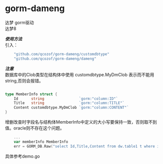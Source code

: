 # gorm-dameng
达梦 gorm驱动  
达梦8

***使用方法***  
引入：
``` go script
	"github.com/qcozof/gorm-dameng/customdbtype"
	"github.com/qcozof/gorm-dameng/dameng"
```

***注意***  	
数据库中的Clob类型在结构体中使用 customdbtype.MyDmClob 表示而不能用 string,否则会报错。
```go script

type MemberInfo struct {
	Id      string                `gorm:"column:ID"`
	Title   string                `gorm:"column:TITLE"`
	Content customdbtype.MyDmClob `gorm:"column:CONTENT"`
}

```

增删改查时字段名与结构体MemberInfo中定义的大小写要保持一致，否则取不到值。oracle则不存在这个问题。
```go script
    ...
	var memberInfo MemberInfo
	err = GORM_DB.Raw("select Id,Title,Content from dw.table1 t where id=1 ").Scan(&memberInfo).Error
```

具体参考demo.go  